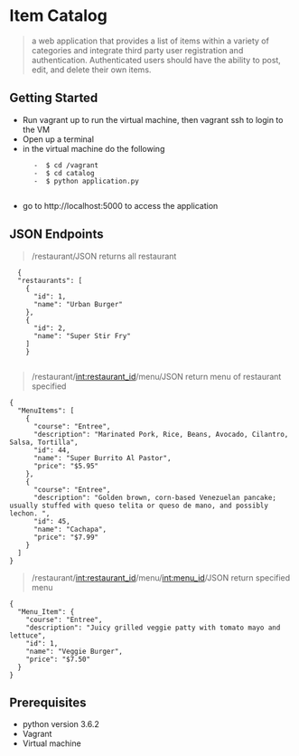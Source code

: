 # Item Catalog
>a web application that provides a list of items within a variety of categories and integrate third party user registration and authentication. Authenticated users should have the ability to post, edit, and delete their own items.
  
## Getting Started
 * Run vagrant up to run the virtual machine, then vagrant ssh to login to the VM
 * Open up a terminal
 * in the virtual machine  do the following
 ``` 
       -  $ cd /vagrant 
       -  $ cd catalog
       -  $ python application.py
      
```
*  go to http://localhost:5000 to access the application 
## JSON Endpoints
> /restaurant/JSON returns all restaurant 
```
  {
  "restaurants": [
    {
      "id": 1, 
      "name": "Urban Burger"
    }, 
    {
      "id": 2, 
      "name": "Super Stir Fry"
    ]
    }
    
```
>/restaurant/<int:restaurant_id>/menu/JSON return menu of restaurant specified
```
{
  "MenuItems": [
    {
      "course": "Entree", 
      "description": "Marinated Pork, Rice, Beans, Avocado, Cilantro, Salsa, Tortilla", 
      "id": 44, 
      "name": "Super Burrito Al Pastor", 
      "price": "$5.95"
    }, 
    {
      "course": "Entree", 
      "description": "Golden brown, corn-based Venezuelan pancake; usually stuffed with queso telita or queso de mano, and possibly lechon. ", 
      "id": 45, 
      "name": "Cachapa", 
      "price": "$7.99"
    }
  ]
}
```
>/restaurant/<int:restaurant_id>/menu/<int:menu_id>/JSON return specified menu
```
{
  "Menu_Item": {
    "course": "Entree", 
    "description": "Juicy grilled veggie patty with tomato mayo and lettuce", 
    "id": 1, 
    "name": "Veggie Burger", 
    "price": "$7.50"
  }
}
```
## Prerequisites
* python version 3.6.2 
* Vagrant
* Virtual machine
